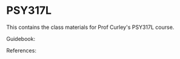 # PSY317L

This contains the class materials for Prof Curley's PSY317L course.


Guidebook:


References:



